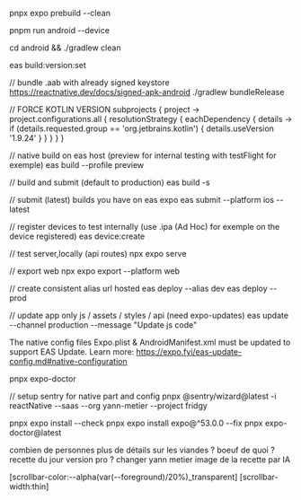 pnpx expo prebuild --clean

pnpm run android --device

cd android && ./gradlew clean

eas build:version:set

// bundle .aab with already signed keystore
https://reactnative.dev/docs/signed-apk-android
./gradlew bundleRelease

// FORCE KOTLIN VERSION
subprojects { project ->
    project.configurations.all {
        resolutionStrategy {
            eachDependency { details ->
                if (details.requested.group == 'org.jetbrains.kotlin') {
                    details.useVersion '1.9.24'
                }
            }
        }
    }
}

// native build on eas host (preview for internal testing with testFlight for exemple)
eas build  --profile preview

// build and submit (default to production)
eas build -s

// submit (latest) builds you have on eas expo
eas submit --platform ios --latest

// register devices to test internally (use .ipa (Ad Hoc) for exemple on the device registered)
eas device:create



// test server,locally (api routes)
npx expo serve

// export web
npx expo export --platform web

// create consistent alias url hosted
eas deploy --alias dev
eas deploy --prod

// update app only js / assets / styles / api (need expo-updates)
eas update --channel production --message "Update js code"

The native config files Expo.plist & AndroidManifest.xml must be updated to support EAS Update. Learn more: https://expo.fyi/eas-update-config.md#native-configuration



pnpx expo-doctor

// setup sentry for native part and config
pnpx @sentry/wizard@latest -i reactNative --saas --org yann-metier --project fridgy

pnpx expo install --check
pnpx expo install expo@^53.0.0 --fix
pnpx expo-doctor@latest

combien de personnes
plus de détails sur les viandes ? boeuf de quoi ?
recette du jour  version pro ?
changer yann metier
image de la recette par IA

[scrollbar-color:--alpha(var(--foreground)/20%)_transparent] [scrollbar-width:thin]
